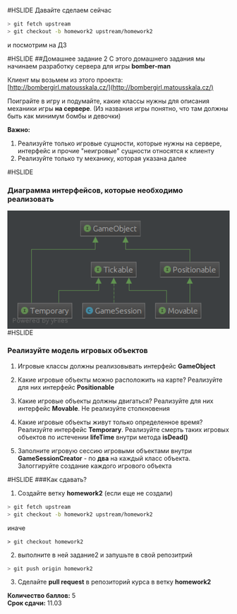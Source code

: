 #HSLIDE
Давайте сделаем сейчас
```bash
> git fetch upstream
> git checkout -b homework2 upstream/homework2
```
и посмотрим на ДЗ

#HSLIDE
##Домашнее задание 2
С этого домашнего задания мы начинаем разработку сервера для игры **bomber-man**  

Клиент мы возьмем из этого проекта:  
[http://bombergirl.matousskala.cz/](http://bombergirl.matousskala.cz/)  

Поиграйте в игру и подумайте, какие классы нужны для описания механики игры **на сервере**. (Из названия игры понятно, что там должны быть как минимум бомбы и девочки)  
  
**Важно:**
1. Реализуйте только игровые сущности, которые нужны на сервере, интерфейс и прочие "неигровые" сущности относятся к клиенту
2. Реализуйте только ту механику, которая указана далее

#HSLIDE
### Диаграмма интерфейсов, которые необходимо реализовать  
<img src="homeworks/HW2/assets/img/diagram.png" alt="diagram" style="width: 700px; float: left;"/>


#HSLIDE
### Реализуйте модель игровых объектов
1. Игровые классы должны реализовывать интерфейс **GameObject**

2. Какие игровые объекты можно расположить на карте?
  Реализуйте для них интерфейс **Positionable**

3. Какие игровые объекты должны двигаться?
  Реализуйте для них интерфейс **Movable**. Не реализуйте столкновения

4. Какие игровые объекты живут только определенное время?  
Реализуйте интерфейс **Temporary**. Реализуйте смерть таких игровых объектов по истечении **lifeTime** внутри метода **isDead()**

5. Заполните игровую сессию игровыми объектами внутри **GameSessionCreator** - по **два** на каждый класс объекта. Залоггируйте создание каждого игрового объекта

#HSLIDE
###Как сдавать?

1) Создайте ветку **homework2** (если еще не создали)
```bash
> git fetch upstream
> git checkout -b homework2 upstream/homework2
```
иначе
```
> git checkout homework2
```
2) выполните в ней задание2 и запушьте в свой репозитрий
```bash
> git push origin homework2
```
3) Сделайте **pull request** в репозиторий курса в ветку **homework2**

**Количество баллов:** 5  
**Срок сдачи:** 11.03